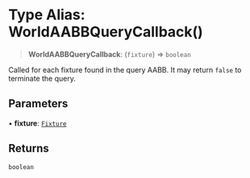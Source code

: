 # Type Alias: WorldAABBQueryCallback()

> **WorldAABBQueryCallback**: (`fixture`) => `boolean`

Called for each fixture found in the query AABB. It may return `false` to terminate the query.

## Parameters

• **fixture**: [`Fixture`](../classes/Fixture)

## Returns

`boolean`
